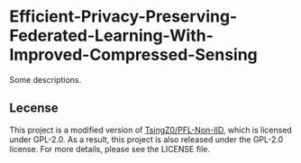 # Efficient-Privacy-Preserving-Federated-Learning-With-Improved-Compressed-Sensing

<!-- [![DOI](https://zenodo.org/badge/292225878.svg)](https://ieeexplore.ieee.org/document/10235260) -->

Some descriptions.






## Lecense
This project is a modified version of [TsingZ0/PFL-Non-IID]([https://github.com/TsingZ0/PFL-Non-IID](https://github.com/TsingZ0/PFL-Non-IID/tree/0af30fc8665e04ea9200b041f0c457c2260cbc99)), which is licensed under GPL-2.0. As a result, this project is also released under the GPL-2.0 license. For more details, please see the LICENSE file.
